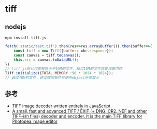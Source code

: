 # tiff

## nodejs
```shell
npm install tiff.js
```

```js
fetch('static/test.tif').then(res=>res.arrayBuffer()).then(buffer=>{
    const tiff = new Tiff({buffer: xhr.response});
    const canvas = tiff.toCanvas();
    this.src = canvas.toDataURL();
})
// tiff.js默认只能转换小于10M的文件，超过10M的文件需要设置内存
Tiff.initialize({TOTAL_MEMORY :50 * 1024 * 1024});
// 超过40M的文件，建议按照插件并使用object标签展示
```



## 参考
- [TIFF image decoder written entirely in JavaScript.](https://github.com/image-js/tiff)
- [A small, fast and advanced TIFF / EXIF (+ DNG, CR2, NEF and other TIFF-ish files) decoder and encoder. It is the main TIFF library for Photopea image editor](https://github.com/photopea/UTIF.js)